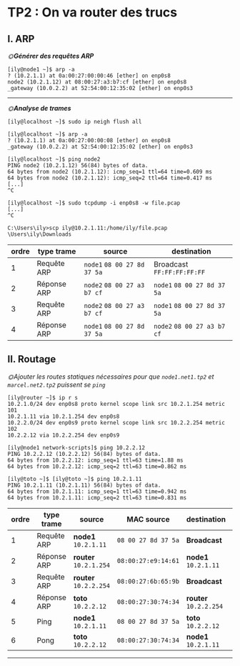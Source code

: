 # [](#tp2-on-va-router-des-trucs)TP2 : On va router des trucs


## I. ARP


*🌞**Générer des requêtes ARP***

```
[ily@node1 ~]$ arp -a
? (10.2.1.1) at 0a:00:27:00:00:46 [ether] on enp0s8
node2 (10.2.1.12) at 08:00:27:a3:b7:cf [ether] on enp0s8
_gateway (10.0.2.2) at 52:54:00:12:35:02 [ether] on enp0s3
```
---

*🌞**Analyse de trames***

```
[ily@localhost ~]$ sudo ip neigh flush all

[ily@localhost ~]$ arp -a
? (10.2.1.1) at 0a:00:27:00:00:08 [ether] on enp0s8
_gateway (10.0.2.2) at 52:54:00:12:35:02 [ether] on enp0s3

[ily@localhost ~]$ ping node2
PING node2 (10.2.1.12) 56(84) bytes of data.
64 bytes from node2 (10.2.1.12): icmp_seq=1 ttl=64 time=0.609 ms
64 bytes from node2 (10.2.1.12): icmp_seq=2 ttl=64 time=0.417 ms
[...]
^C

[ily@localhost ~]$ sudo tcpdump -i enp0s8 -w file.pcap
[...]
^C
```
```
C:\Users\ily>scp ily@10.2.1.11:/home/ily/file.pcap \Users\ily\Downloads
```
| ordre | type trame  | source                   | destination                |
|-------|-------------|--------------------------|----------------------------|
| 1     | Requête ARP | `node1` `08 00 27 8d 37 5a` | Broadcast `FF:FF:FF:FF:FF` |
| 2     | Réponse ARP | `node2` `08 00 27 a3 b7 cf` | `node1` `08 00 27 8d 37 5a`   |
| 3	 |  Requête ARP | `node2` `08 00 27 a3 b7 cf` | `node1` `08 00 27 8d 37 5a`|
| 4     | Réponse ARP | `node1` `08 00 27 8d 37 5a` | `node2` `08 00 27 a3 b7 cf` |


## II. Routage

*🌞Ajouter les routes statiques nécessaires pour que `node1.net1.tp2` et `marcel.net2.tp2` puissent se `ping`*
```
[ily@router ~]$ ip r s
10.2.1.0/24 dev enp0s8 proto kernel scope link src 10.2.1.254 metric 101
10.2.1.11 via 10.2.1.254 dev enp0s8
10.2.2.0/24 dev enp0s9 proto kernel scope link src 10.2.2.254 metric 102
10.2.2.12 via 10.2.2.254 dev enp0s9

[ily@node1 network-scripts]$ ping 10.2.2.12
PING 10.2.2.12 (10.2.2.12) 56(84) bytes of data.
64 bytes from 10.2.2.12: icmp_seq=1 ttl=63 time=1.88 ms
64 bytes from 10.2.2.12: icmp_seq=2 ttl=63 time=0.862 ms

[ily@toto ~]$ [ily@toto ~]$ ping 10.2.1.11
PING 10.2.1.11 (10.2.1.11) 56(84) bytes of data.
64 bytes from 10.2.1.11: icmp_seq=1 ttl=63 time=0.942 ms
64 bytes from 10.2.1.11: icmp_seq=2 ttl=63 time=0.831 ms
```

| ordre | type trame  | source | MAC source| destination| MAC dest |
|-------|-------------|--------------------------|----------------------------|--------------------------|----------------------------|
| 1     | Requête ARP | **node1**		 `10.2.1.11`| `08 00 27 8d 37 5a`| **Broadcast** 					| `FF:FF:FF:FF:FF`|
| 2     | Réponse ARP | **router** 	`10.2.1.254`| `08:00:27:e9:14:61`| **node1** 	 `10.2.1.11`|`08 00 27 8d 37 5a`|
| 3	 		| Requête ARP | **router** 	`10.2.2.254`| `08:00:27:6b:65:9b`| **Broadcast** 					| `FF:FF:FF:FF:FF`|
| 4     | Réponse ARP | **toto** 		 `10.2.2.12`| `08:00:27:30:74:34`| **router** `10.2.2.254`| `08:00:27:6b:65:9b`|
| 5     | Ping 				| **node1** 	 `10.2.1.11`| `08 00 27 8d 37 5a`| **toto** 	 `10.2.2.12`| `08:00:27:30:74:34` |
| 6     | Pong			  | **toto** 	   `10.2.2.12`| `08:00:27:30:74:34`| **node1** 	 `10.2.1.11`|`08 00 27 8d 37 5a`|


---